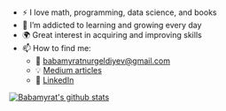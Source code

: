 
- :zap: I love math, programming, data science, and books
- 🌱 I’m addicted to learning and growing every day
- :earth_africa: Great interest in acquiring and improving skills
- 📫 How to find me: 
  - :email: babamyratnurgeldiyev@gmail.com 
  - :bulb: [Medium articles](https://medium.com/@babamyratnurgeldiyev_96773)
  - :office: [LinkedIn](https://www.linkedin.com/in/babamyrat-nurgeldiyew-2808b91ab) 

 [![Babamyrat's github stats](https://github-readme-stats.vercel.app/api?username=babamyrat1003&count_private=true&show_icons=true&theme=radical&hide_rank=false)](https://github.com/babamyrat1003/github-readme-stats) 
<!-- 
 [![Top Langs](https://github-readme-stats.vercel.app/api/top-langs/?username=babamyrat1003)](https://github.com/babamyrat1003/github-readme-stats) 

**babamyrat1003/babamyrat1003** is a ✨ _special_ ✨ repository because its `README.md` (this file) appears on your GitHub profile.


